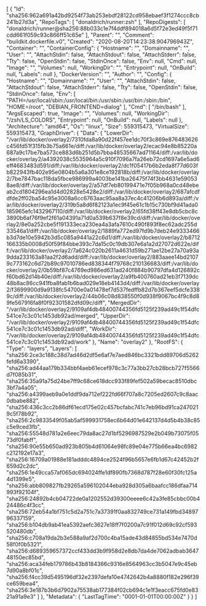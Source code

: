 [
  {
    "Id": "sha256:962a691a42bd9254f73ab253ebdf28122cd958ebaef3f1274ccc8cb241b27d3a",
    "RepoTags": [
      "donaldrich/runner:zsh"
    ],
    "RepoDigests": [
      "donaldrich/runner@sha256:88b033c1e7f4ddf894018a6d5f72e3ed49f5f71cdd661f059c93c866ff51c65e"
    ],
    "Parent": "",
    "Comment": "buildkit.dockerfile.v0",
    "Created": "2020-08-20T14:23:38.904796943Z",
    "Container": "",
    "ContainerConfig": {
      "Hostname": "",
      "Domainname": "",
      "User": "",
      "AttachStdin": false,
      "AttachStdout": false,
      "AttachStderr": false,
      "Tty": false,
      "OpenStdin": false,
      "StdinOnce": false,
      "Env": null,
      "Cmd": null,
      "Image": "",
      "Volumes": null,
      "WorkingDir": "",
      "Entrypoint": null,
      "OnBuild": null,
      "Labels": null
    },
    "DockerVersion": "",
    "Author": "",
    "Config": {
      "Hostname": "",
      "Domainname": "",
      "User": "",
      "AttachStdin": false,
      "AttachStdout": false,
      "AttachStderr": false,
      "Tty": false,
      "OpenStdin": false,
      "StdinOnce": false,
      "Env": [
        "PATH=/usr/local/sbin:/usr/local/bin:/usr/sbin:/usr/bin:/sbin:/bin",
        "HOME=/root",
        "DEBIAN_FRONTEND=dialog"
      ],
      "Cmd": [
        "/bin/bash"
      ],
      "ArgsEscaped": true,
      "Image": "",
      "Volumes": null,
      "WorkingDir": "/zsh/LS_COLORS",
      "Entrypoint": null,
      "OnBuild": null,
      "Labels": null
    },
    "Architecture": "amd64",
    "Os": "linux",
    "Size": 559315473,
    "VirtualSize": 559315473,
    "GraphDriver": {
      "Data": {
        "LowerDir": "/var/lib/docker/overlay2/7310fda8a90d22f457ee1dc70f3c869e876483626c456fd51f315fb3b75a661e/diff:/var/lib/docker/overlay2/ecac94e8b85220a687a9c17be7ba573ce883d6b251d5b7bba48535667ad71164/diff:/var/lib/docker/overlay2/a4392038c5535964a5c910f7096a7fa26eb72cd1697a6e5ad6eff4683483d591/diff:/var/lib/docker/overlay2/dc1f05417b6b2eda8f77d603fb822943fb402e95e0804b5a6a301e8ce192818b/diff:/var/lib/docker/overlay2/7be7847bac118da5fbce986999a4003be141ba26475f74f3bb4631e590538ae8/diff:/var/lib/docker/overlay2/a57df7eb80199471e7f05b968a0cd48ebeab2cd1804296ea1d4d02828e5428e2/diff:/var/lib/docker/overlay2/687afcdfdfde2ff02ba54c95e3008a6cc6763aac95aa8a37ec4c41206b6d893a/diff:/var/lib/docker/overlay2/319b5a8d6f82123a1ec9f45e61c1b15c730bf9d41ada0185965efc1432967110/diff:/var/lib/docker/overlay2/65fd38ff43e8db5cbc8c3890b6af76f9ef2f61a04391a71d0a539b637f8e39cd/diff:/var/lib/docker/overlay2/8e0a252cbe5f191333eca230ea4a3afa7610c490f893f8ec62adc255d33546a1/diff:/var/lib/docker/overlay2/1889fa772ed97fd9b7deb24e9333466b3d7de10e5942b3d5c085a9441a22c6d1/diff:/var/lib/docker/overlay2/b8712166335b0008d50f59f84bbe393c7da15c0c19db307e6a1a2d27072d622e/diff:/var/lib/docker/overlay2/7a624c020b2611a4631d59b271ae12be27a70a93a9dda233163a81aa2f2d6add/diff:/var/lib/docker/overlay2/883aaee14bd21079c773162c6d72b89c97010786ed838344f79768c210136683/diff:/var/lib/docker/overlay2/0b59bf87c4769ed986ed631ad240f884b90797dfa4d126892cf60bd62d14b40e/diff:/var/lib/docker/overlay2/a9fb400760ad21eb3f7139dc48b8ac86cc941fba8fab1b6bad029e18eb4143d4/diff:/var/lib/docker/overlay2/f3699900d9a9138fc54700e0a01478ef7d537fedffb82d7b367eef5dcfe3389c/diff:/var/lib/docker/overlay2/44b06c08d838550f0d938f9067bc4f9c8d89fe567916fa8f0f92301582dfd09c/diff",
        "MergedDir": "/var/lib/docker/overlay2/9109af4db48400744356fd5125f239ad49c1f54dfc541ce7c3c01c1453db92ad/merged",
        "UpperDir": "/var/lib/docker/overlay2/9109af4db48400744356fd5125f239ad49c1f54dfc541ce7c3c01c1453db92ad/diff",
        "WorkDir": "/var/lib/docker/overlay2/9109af4db48400744356fd5125f239ad49c1f54dfc541ce7c3c01c1453db92ad/work"
      },
      "Name": "overlay2"
    },
    "RootFS": {
      "Type": "layers",
      "Layers": [
        "sha256:2ce3c188c38d7ad46d2df5e6af7e7aed846bc3321bdd89706d5262fefd6a3390",
        "sha256:ad44aa179b334bbf4aeb61ecef978c3c77a3bb27cb28bcb727f5566d7f085b31",
        "sha256:35a91a75d24be7ff9c68ce618dcc933f89fef502a59becac8510dbc3bf7a4a05",
        "sha256:a4399aeb9a0e1ddf9da712ef222fd66f707a8c7205ed2607c9c8aac0dbabe882",
        "sha256:436c3cc2b86df61ecd175e02c457bcfabc741c7eb96bd91ca2470219c5f78b92",
        "sha256:2c9833549f05ab5af599931758ec6b64d01e642137d4d5b4b38c85c5e9ced3fb",
        "sha256:55548d781a2e6eec79da8ac27d1bf5296987529e2b049b73075f0573df0fabff",
        "sha256:90e55b650ad923b805b4d61064e98fc89e04e775b66ea4bc6982c212192e17a3",
        "sha256:16709a01988e181adddc4894ce2524f96b5657e6fb1d67c42452b2f659d2c2dc",
        "sha256:1e49cca57af065dc694024ffe1df890fb7368d787f28e60f30fc125a4d1399e5",
        "sha256:abb809827fb29265a596102044eba928d305a6baafcc186dfaa714993f92104f",
        "sha256:24892b4cb04722de0a1202552d39300eeee6c42a3fe85cbbc00b424486c4f3cc",
        "sha256:72eb54a1bf751c5d2a751c7a37391f0aa832749ce731a149fbd3489796337159",
        "sha256:b104db9ab41ea5392aefc3627e18ff7f0200a7c91f012d69c92cf593520480db",
        "sha256:c708a19da2b3e588a9af2d700c4ba15ade43d84855bd534e7470d58f0f0b5321",
        "sha256:d689359657372ccf433dd3b9f958d2e8db7da4de7062adbab364748150ec85bd",
        "sha256:aca34feb179786b43b8184366c9316e8564963cc3b5047e9c45eb7d90a8bf01c",
        "sha256:f4cc39d5495196df32e2397defa10e4742642b4a8880f182e296f39ce659bea4",
        "sha256:3e187b3b6d7902a75538ab177384f02cb694c1e1f3eacc675fd0e8321a91a9e3"
      ]
    },
    "Metadata": {
      "LastTagTime": "0001-01-01T00:00:00Z"
    }
  }
]

